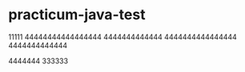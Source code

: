 # practicum-java-test


11111
44444444444444444
4444444444444
4444444444444444
4444444444444

4444444
333333